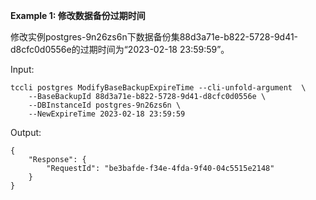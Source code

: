 **Example 1: 修改数据备份过期时间**

修改实例postgres-9n26zs6n下数据备份集88d3a71e-b822-5728-9d41-d8cfc0d0556e的过期时间为“2023-02-18 23:59:59”。

Input: 

```
tccli postgres ModifyBaseBackupExpireTime --cli-unfold-argument  \
    --BaseBackupId 88d3a71e-b822-5728-9d41-d8cfc0d0556e \
    --DBInstanceId postgres-9n26zs6n \
    --NewExpireTime 2023-02-18 23:59:59
```

Output: 
```
{
    "Response": {
        "RequestId": "be3bafde-f34e-4fda-9f40-04c5515e2148"
    }
}
```

